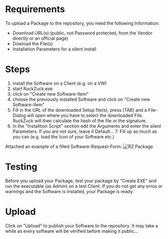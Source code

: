 # Requirements
To upload a Package to the repository, you need the following Information:  
* Download URL(s) (public, not Password protected, from the Vendor directly or an official page)
* Dowload the File(s)
* Installation Parameters for a silent install

# Steps
1. install the Software on a Client (e.g. on a VW)
2. start RuckZuck.exe
3. click on "Create new Software-Item"
4. choose the previously installed Software and click on "Create new Software-Item"
5. Fill in the URL of the downloaded Setup file(s), press [TAB] and a File-Dialog will open where you have to select the downloaded File. RuckZuck will then calculate the hash of the file or the signature.
6. In the "Installtion Script" section edit the Arguments and enter the silent Parameters. If you are not sure, leave it Default...
7: Fill up as much as you can (e.g. load the Icon of your Software etc.)

Attached an example of a filled Software-Request-Form:
![RZ Package](https://user-images.githubusercontent.com/11909453/39870921-59576c50-5463-11e8-81f8-f0e7baef4780.png)

# Testing
Before you upload your Package, test your package by "Create EXE" and run the executable (as Admin) on a test Client. If you do not get any erros or warnings and the Software is installed, your Package is ready.

# Upload
Click on "Upload" to publish your Software to the repository. It may take a while as every software will be verified before making it public...
